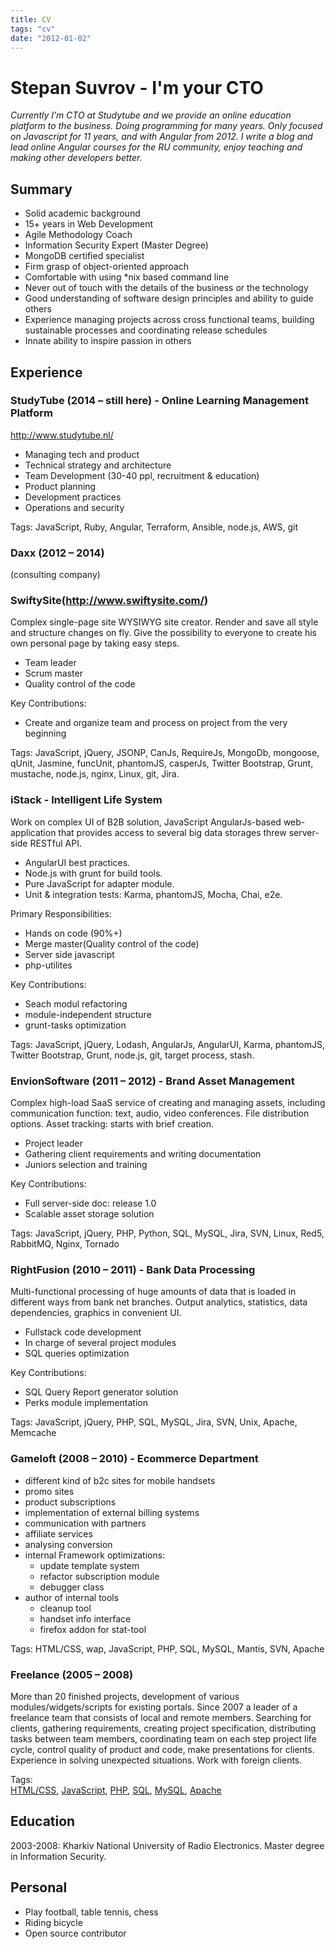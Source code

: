 ```yaml
---
title: CV
tags: "cv"
date: "2012-01-02"
---
```


# Stepan Suvrov - I'm your CTO

*Currently I’m CTO at Studytube and we provide an online education platform to the business. Doing programming for many years. Only focused on Javascript for 11 years, and with Angular from 2012. I write a blog and lead online Angular courses for the RU community, enjoy teaching and making other developers better.*


## Summary

- Solid academic background
- 15+ years in Web Development 
- Agile Methodology Coach
- Information Security Expert (Master Degree)
- MongoDB certified specialist
- Firm grasp of object-oriented approach
- Comfortable with using  *nix based command line
- Never out of touch with the details of the business or the technology
- Good understanding of software design principles and ability to guide others
- Experience managing projects across cross functional teams, building sustainable processes and coordinating release schedules
- Innate ability to inspire passion in others


## Experience

### StudyTube (2014 – still here) - Online Learning Management Platform
http://www.studytube.nl/

- Managing tech and product
- Technical strategy and architecture
- Team Development (30-40 ppl, recruitment & education)
- Product planning
- Development practices
- Operations and security 


Tags:  JavaScript, Ruby, Angular, Terraform, Ansible, node.js, AWS, git


### Daxx (2012 – 2014)
(consulting company)


### SwiftySite(http://www.swiftysite.com/)
Complex single-page site WYSIWYG site creator. Render and save all style and structure changes on fly. Give the possibility to everyone to create his own personal page by taking easy steps.

- Team leader
- Scrum master
- Quality control of the code

Key Contributions:
- Create and organize team and process on project from the very beginning

Tags:  JavaScript, jQuery, JSONP, CanJs, RequireJs, MongoDb, mongoose, qUnit, Jasmine, funcUnit, phantomJS, casperJs, Twitter Bootstrap, Grunt,  mustache, node.js, nginx, Linux, git, Jira.

### iStack - Intelligent Life System 
Work on complex UI of B2B solution, JavaScript AngularJs-based web-application that provides access to several big data storages threw server-side RESTful API.

- AngularUI best practices.
- Node.js with grunt for build tools.
- Pure JavaScript for adapter module. 
- Unit & integration tests: Karma, phantomJS, Mocha, Chai, e2e.

Primary Responsibilities: 
- Hands on code (90%+)
- Merge master(Quality control of the code)
- Server side javascript
- php-utilites

Key Contributions:
- Seach modul refactoring
- module-independent  structure
- grunt-tasks optimization


Tags:  JavaScript, jQuery, Lodash, AngularJs, AngularUI, Karma, phantomJS, Twitter Bootstrap, Grunt, node.js, git, target process, stash.



### EnvionSoftware (2011 – 2012) - Brand Asset Management

Complex high-load SaaS service of creating and managing assets, including communication function: text, audio, video conferences. File distribution options. Asset tracking: starts with brief creation. 

- Project leader
- Gathering client requirements and writing documentation 
- Juniors selection and training 

Key Contributions:
- Full server-side doc: release 1.0   
- Scalable  asset storage solution


Tags:  JavaScript, jQuery, PHP, Python, SQL, MySQL, Jira, SVN, Linux, Red5, RabbitMQ, Nginx, Tornado



### RightFusion (2010 – 2011) - Bank Data Processing

Multi-functional processing of huge amounts of data that is loaded in different ways from bank net branches. Output analytics, statistics, data dependencies, graphics  in convenient UI. 

- Fullstack code development
- In charge of several project modules 
- SQL queries optimization

Key Contributions:
- SQL Query Report generator solution
- Perks module implementation

Tags:  JavaScript, jQuery, PHP, SQL, MySQL, Jira, SVN, Unix, Apache, Memcache


### Gameloft (2008 – 2010) - Ecommerce Department

- different kind of b2c sites for mobile handsets
- promo sites 
- product subscriptions
- implementation of external billing systems
- communication with partners
- affiliate services
- analysing conversion
- internal Framework optimizations:
  - update template system
  - refactor subscription module
  - debugger class
- author of internal tools
  - cleanup tool
  - handset info interface
  - firefox addon for stat-tool

Tags: HTML/CSS, wap, JavaScript, PHP, SQL, MySQL, Mantis, SVN, Apache


### Freelance (2005 – 2008)

More than 20 finished projects, development of various modules/widgets/scripts for existing portals. 
Since 2007 a leader of a freelance team that consists of local and remote members. Searching for clients, gathering requirements, creating project specification, distributing tasks between team members, coordinating team on each step project life cycle, control quality of product and code, make presentations for clients. Experience in solving unexpected situations. Work with foreign clients.

Tags:  
[HTML/CSS](/?tag=javascript), 
[JavaScript](/?tag=javascript), 
[PHP](/?tag=javascript), 
[SQL](/?tag=javascript), 
[MySQL](/?tag=javascript),
[Apache](/?tag=javascript)

## Education

2003-2008: Kharkiv National University of Radio Electronics. 
Master degree in Information Security.

## Personal

- Play football, table tennis, chess
- Riding bicycle 
- Open source contributor




